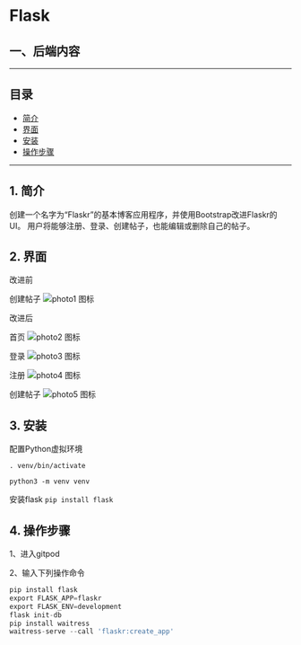 # Flask

## 一、后端内容

----
## 目录
* [简介](#jump1)
* [界面](#jump2)
* [安装](#jump3)
* [操作步骤](#jump4)
----
## <span id="jump1">1. 简介</span>
创建一个名字为“Flaskr”的基本博客应用程序，并使用Bootstrap改进Flaskr的UI。
用户将能够注册、登录、创建帖子，也能编辑或删除自己的帖子。

## <span id="jump2">2. 界面</span>
改进前

创建帖子
![photo1 图标](https://github.com/justina0/flask/blob/main/flaskr/static/images/photo1.png)

改进后

首页
![photo2 图标](https://github.com/justina0/flask/blob/main/flaskr/static/images/photo2.png)

登录
![photo3 图标](https://github.com/justina0/flask/blob/main/flaskr/static/images/photo3.png)

注册
![photo4 图标](https://github.com/justina0/flask/blob/main/flaskr/static/images/photo4.png)

创建帖子
![photo5 图标](https://github.com/justina0/flask/blob/main/flaskr/static/images/photo5.png)

## <span id="jump3">3. 安装</span>
配置Python虚拟环境  

`. venv/bin/activate`   

`python3 -m venv venv`

安装flask
`pip install flask`

## <span id="jump4">4. 操作步骤</span>
1、进入gitpod

2、输入下列操作命令
```python
pip install flask
export FLASK_APP=flaskr
export FLASK_ENV=development
flask init-db
pip install waitress
waitress-serve --call 'flaskr:create_app'
```


